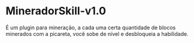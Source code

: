 # MineradorSkill-v1.0
É um plugin para mineração, a cada uma certa quantidade de blocos minerados com a picareta, você sobe de nível e desbloqueia a habilidade.
